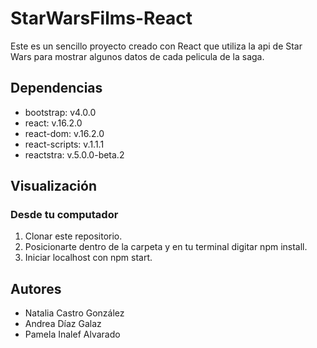 # StarWarsFilms-React

Este es un sencillo proyecto creado con React que utiliza la api de Star Wars para mostrar algunos datos de cada pelicula de la saga.

## Dependencias

* bootstrap: v4.0.0
* react: v.16.2.0
* react-dom: v.16.2.0
* react-scripts: v.1.1.1
* reactstra: v.5.0.0-beta.2

## Visualización

### Desde tu computador
1. Clonar este repositorio.
2. Posicionarte dentro de la carpeta y en tu terminal digitar npm install.
3. Iniciar localhost con npm start. 

## Autores

* Natalia Castro González
* Andrea Díaz Galaz
* Pamela Inalef Alvarado
